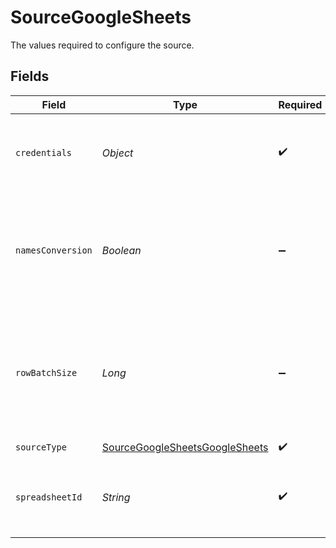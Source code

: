 # SourceGoogleSheets

The values required to configure the source.


## Fields

| Field                                                                                    | Type                                                                                     | Required                                                                                 | Description                                                                              | Example                                                                                  |
| ---------------------------------------------------------------------------------------- | ---------------------------------------------------------------------------------------- | ---------------------------------------------------------------------------------------- | ---------------------------------------------------------------------------------------- | ---------------------------------------------------------------------------------------- |
| `credentials`                                                                            | *Object*                                                                                 | :heavy_check_mark:                                                                       | Credentials for connecting to the Google Sheets API                                      |                                                                                          |
| `namesConversion`                                                                        | *Boolean*                                                                                | :heavy_minus_sign:                                                                       | Columns name conversion using a set of rules, for example, 'My Name' -> 'my-name'.       |                                                                                          |
| `rowBatchSize`                                                                           | *Long*                                                                                   | :heavy_minus_sign:                                                                       | Number of rows fetched when making a Google Sheet API call. Defaults to 200.             |                                                                                          |
| `sourceType`                                                                             | [SourceGoogleSheetsGoogleSheets](../../models/shared/SourceGoogleSheetsGoogleSheets.md)  | :heavy_check_mark:                                                                       | N/A                                                                                      |                                                                                          |
| `spreadsheetId`                                                                          | *String*                                                                                 | :heavy_check_mark:                                                                       | Enter the link to the Google spreadsheet you want to sync                                | https://docs.google.com/spreadsheets/d/1hLd9Qqti3UyLXZB2aFfUWDT7BG-arw2xy4HR3D-dwUb/edit |